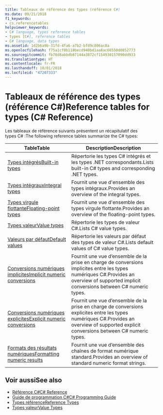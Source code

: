 ```yaml
---
title: Tableaux de référence des types (référence C#)
ms.date: 09/21/2018
f1_keywords:
- cs.referencetables
helpviewer_keywords:
- C# language, types reference tables
- types [C#], reference tables
- C# language, data types
ms.assetid: 1d2b6a9b-31fd-4fa6-a7b2-bfd9c806ac8a
ms.openlocfilehash: f75a1cf0b118becd940bd1aa8ac66550d0852773
ms.sourcegitcommit: fb78d8abbdb87144a3872cf154930157090dd933
ms.translationtype: HT
ms.contentlocale: fr-FR
ms.lasthandoff: 10/01/2018
ms.locfileid: "47207333"
---
```

# <a name="reference-tables-for-types-c-reference"></a><span data-ttu-id="ad6d2-102">Tableaux de référence des types (référence C#)</span><span class="sxs-lookup"><span data-stu-id="ad6d2-102">Reference tables for types (C# Reference)</span></span>

<span data-ttu-id="ad6d2-103">Les tableaux de référence suivants présentent un récapitulatif des types C# :</span><span class="sxs-lookup"><span data-stu-id="ad6d2-103">The following reference tables summarize the C# types:</span></span>

|<span data-ttu-id="ad6d2-104">Table</span><span class="sxs-lookup"><span data-stu-id="ad6d2-104">Table</span></span>|<span data-ttu-id="ad6d2-105">Description</span><span class="sxs-lookup"><span data-stu-id="ad6d2-105">Description</span></span>|
|---------|---------|
|[<span data-ttu-id="ad6d2-106">Types intégrés</span><span class="sxs-lookup"><span data-stu-id="ad6d2-106">Built-in types</span></span>](built-in-types-table.md)|<span data-ttu-id="ad6d2-107">Répertorie les types C# intégrés et les types .NET correspondants.</span><span class="sxs-lookup"><span data-stu-id="ad6d2-107">Lists built-in C# types and corresponding .NET types.</span></span>|
|[<span data-ttu-id="ad6d2-108">Types intégraux</span><span class="sxs-lookup"><span data-stu-id="ad6d2-108">Integral types</span></span>](integral-types-table.md)|<span data-ttu-id="ad6d2-109">Fournit une vue d'ensemble des types intégraux.</span><span class="sxs-lookup"><span data-stu-id="ad6d2-109">Provides an overview of the integral types.</span></span>|
|[<span data-ttu-id="ad6d2-110">Types virgule flottante</span><span class="sxs-lookup"><span data-stu-id="ad6d2-110">Floating-point types</span></span>](floating-point-types-table.md)|<span data-ttu-id="ad6d2-111">Fournit une vue d'ensemble des types virgule flottante.</span><span class="sxs-lookup"><span data-stu-id="ad6d2-111">Provides an overview of the floating-point types.</span></span>|
|[<span data-ttu-id="ad6d2-112">Types valeur</span><span class="sxs-lookup"><span data-stu-id="ad6d2-112">Value types</span></span>](value-types-table.md)|<span data-ttu-id="ad6d2-113">Répertorie les types de valeur C#.</span><span class="sxs-lookup"><span data-stu-id="ad6d2-113">Lists C# value types.</span></span>|
|[<span data-ttu-id="ad6d2-114">Valeurs par défaut</span><span class="sxs-lookup"><span data-stu-id="ad6d2-114">Default values</span></span>](default-values-table.md)|<span data-ttu-id="ad6d2-115">Répertorie les valeurs par défaut des types de valeur C#.</span><span class="sxs-lookup"><span data-stu-id="ad6d2-115">Lists default values of C# value types.</span></span>|
|[<span data-ttu-id="ad6d2-116">Conversions numériques implicites</span><span class="sxs-lookup"><span data-stu-id="ad6d2-116">Implicit numeric conversions</span></span>](implicit-numeric-conversions-table.md)|<span data-ttu-id="ad6d2-117">Fournit une vue d’ensemble de la prise en charge de conversions implicites entre les types numériques C#.</span><span class="sxs-lookup"><span data-stu-id="ad6d2-117">Provides an overview of supported implicit conversions between C# numeric types.</span></span>|
|[<span data-ttu-id="ad6d2-118">Conversions numériques explicites</span><span class="sxs-lookup"><span data-stu-id="ad6d2-118">Explicit numeric conversions</span></span>](explicit-numeric-conversions-table.md)|<span data-ttu-id="ad6d2-119">Fournit une vue d’ensemble de la prise en charge de conversions explicites entre les types numériques C#.</span><span class="sxs-lookup"><span data-stu-id="ad6d2-119">Provides an overview of supported explicit conversions between C# numeric types.</span></span>|
|[<span data-ttu-id="ad6d2-120">Formats des résultats numériques</span><span class="sxs-lookup"><span data-stu-id="ad6d2-120">Formatting numeric results</span></span>](formatting-numeric-results-table.md)|<span data-ttu-id="ad6d2-121">Fournit une vue d’ensemble des chaînes de format numérique standard.</span><span class="sxs-lookup"><span data-stu-id="ad6d2-121">Provides an overview of standard numeric format strings.</span></span>|

## <a name="see-also"></a><span data-ttu-id="ad6d2-122">Voir aussi</span><span class="sxs-lookup"><span data-stu-id="ad6d2-122">See also</span></span>

- [<span data-ttu-id="ad6d2-123">Référence C#</span><span class="sxs-lookup"><span data-stu-id="ad6d2-123">C# Reference</span></span>](../index.md)
- [<span data-ttu-id="ad6d2-124">Guide de programmation C#</span><span class="sxs-lookup"><span data-stu-id="ad6d2-124">C# Programming Guide</span></span>](../../programming-guide/index.md)
- [<span data-ttu-id="ad6d2-125">Types référence</span><span class="sxs-lookup"><span data-stu-id="ad6d2-125">Reference Types</span></span>](reference-types.md)
- [<span data-ttu-id="ad6d2-126">Types valeur</span><span class="sxs-lookup"><span data-stu-id="ad6d2-126">Value Types</span></span>](value-types.md)